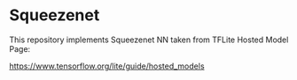 # Squeezenet 


This repository implements Squeezenet NN taken from TFLite Hosted Model Page:

https://www.tensorflow.org/lite/guide/hosted_models